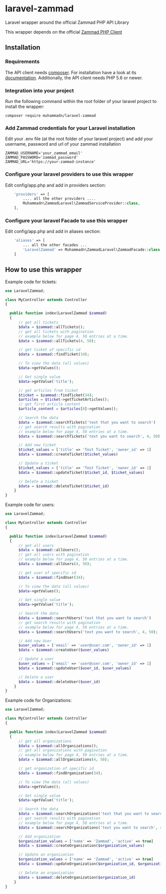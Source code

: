 # laravel-zammad
Laravel wrapper around the official Zammad PHP API Library

This wrapper depends on the official [Zammad PHP Client](https://github.com/zammad/zammad-api-client-php)

## Installation

### Requirements
The API client needs [composer](https://getcomposer.org/). For installation have a look at its [documentation](https://getcomposer.org/download/).
Additionally, the API client needs PHP 5.6 or newer.

### Integration into your project
Run the following command within the root folder of your laravel project to install the wrapper:
```
composer require muhammadn/laravel-zammad
```

### Add Zammad credentials for your Laravel installation
Edit your .env file (at the root folder of your laravel project) and add your username, password and url of your zammad installation
```
ZAMMAD_USERNAME='your_zammad_email'
ZAMMAD_PASSWORD='zammad_password'
ZAMMAD_URL='https://your-zammad-instance'
```

### Configure your laravel providers to use this wrapper
Edit config/app.php and add in providers section:
```php
    'providers' => [
        .... all the other providers ....
        Muhammadn\ZammadLaravel\ZammadServiceProvider::class,
    ],
```      

### Configure your laravel Facade to use this wrapper
Edit config/app.php and add in aliases section:
```php
    'aliases' => [
        ... all the other facades ...
        'LaravelZammad' => Muhammadn\ZammadLaravel\ZammadFacade::class,
    ]
```
## How to use this wrapper
Example code for tickets:
```php
use LaravelZammad;

class MyController extends Controller
{

  public function index(LaravelZammad $zammad)
  {
      // get all tickets
      $data = $zammad::allTickets();
      // get all tickets with pagination
      // example below for page 4, 50 entries at a time.
      $data = $zammad::allTickets(4, 50);

      // get ticket of specific id
      $data = $zammad::findTicket(34);

      // To view the data (all values)
      $data->getValues();

      // Get single value 
      $data->getValue('title');

      // get articles from ticket
      $ticket = $zammad::findTicket(34);
      $articles = $ticket->getTicketArticles();
      // get first article content
      $article_content = $articles[0]->getValues();

      // Search the data
      $data = $zammad::searchTickets('text that you want to search')
      // get search results with pagination
      // example below for page 4, 50 entries at a time.
      $data = $zammad::searchTickets('text you want to search', 4, 50);

      // Add new ticket
      $ticket_values = ['title' => 'Test Ticket', 'owner_id' => 1]
      $data = $zammad::createTicket($ticket_values)

      // Update a ticket
      $ticket_values = ['title' => 'Test Ticket', 'owner_id' => 1]
      $data = $zammad::updateTicket($ticket_id, $ticket_values)

      // Delete a ticket
      $data = $zammad::deleteTicket($ticket_id)
    }
}
```

Example code for users:
```php
use LaravelZammad;

class MyController extends Controller
{

  public function index(LaravelZammad $zammad)
  {
      // get all users
      $data = $zammad::allUsers();
      // get all users with pagination
      // example below for page 4, 50 entries at a time.
      $data = $zammad::allUsers(4, 50);

      // get user of specific id
      $data = $zammad::findUser(34);

      // To view the data (all values)
      $data->getValues();

      // Get single value
      $data->getValue('title');

      // Search the data
      $data = $zammad::searchUsers('text that you want to search')
      // get search results with pagination
      // example below for page 4, 50 entries at a time.
      $data = $zammad::searchUsers('text you want to search', 4, 50);

      // Add new User
      $user_values = ['email' => 'user@user.com', 'owner_id' => 1]
      $data = $zammad::createUser($user_values)

      // Update a user
      $user_values = ['email' => 'user@user.com', 'owner_id' => 1]
      $data = $zammad::updateUser($user_id, $user_values)

      // Delete a user
      $data = $zammad::deleteUser($user_id)
    }
}
```

Example code for Organizations:
```php
use LaravelZammad;

class MyController extends Controller
{

  public function index(LaravelZammad $zammad)
  {
      // get all organizations
      $data = $zammad::allOrganizations();
      // get all organizations with pagination
      // example below for page 4, 50 entries at a time.
      $data = $zammad::allOrganizations(4, 50);

      // get organization of specific id
      $data = $zammad::findOrganization(34);

      // To view the data (all values)
      $data->getValues();

      // Get single value
      $data->getValue('title');

      // Search the data
      $data = $zammad::searchOrganizations('text that you want to search')
      // get search results with pagination
      // example below for page 4, 50 entries at a time.
      $data = $zammad::searchOrganizations('text you want to search', 4, 50);

      // Add organization
      $organization_values = ['name' => 'Zammad', 'active' => true]
      $data = $zammad::createOrganization($organization_values)

      // Update an organization
      $organization_values = ['name' => 'Zammad', 'active' => true]
      $data = $zammad::updateOrganization($organization_id, $organization_values)

      // Delete an organization
      $data = $zammad::deleteOrganization($organization_id)
    }
}
```
